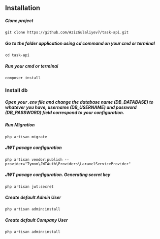 ## Installation

 ##### Clone project
    git clone https://github.com/AzizGulaliyev7/task-api.git

 ##### Go to the folder application using cd command on your cmd or terminal
    cd task-api
 
 ##### Run your cmd or terminal
    composer install

    

### Install db
 ##### Open your .env file and change the database name (DB_DATABASE) to whatever you have, username (DB_USERNAME) and password (DB_PASSWORD) field correspond to your configuration.

 ##### Run Migration
    php artisan migrate

 ##### JWT pacage configuration
    php artisan vendor:publish --provider="Tymon\JWTAuth\Providers\LaravelServiceProvider"

 ##### JWT pacage configuration. Generating secret key
    php artisan jwt:secret



 ##### Create default Admin User
    php artisan admin:install

 ##### Create default Company User
    php artisan admin:install
